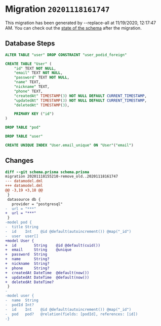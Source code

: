 # Migration `20201118161747`

This migration has been generated by --replace-all at 11/19/2020, 12:17:47 AM.
You can check out the [state of the schema](./schema.prisma) after the migration.

## Database Steps

```sql
ALTER TABLE "user" DROP CONSTRAINT "user_podid_foreign"

CREATE TABLE "User" (
    "id" TEXT NOT NULL,
    "email" TEXT NOT NULL,
    "password" TEXT NOT NULL,
    "name" TEXT,
    "nickname" TEXT,
    "phone" TEXT,
    "createdAt" TIMESTAMP(3) NOT NULL DEFAULT CURRENT_TIMESTAMP,
    "updatedAt" TIMESTAMP(3) NOT NULL DEFAULT CURRENT_TIMESTAMP,
    "deletedAt" TIMESTAMP(3),

    PRIMARY KEY ("id")
)

DROP TABLE "pod"

DROP TABLE "user"

CREATE UNIQUE INDEX "User.email_unique" ON "User"("email")
```

## Changes

```diff
diff --git schema.prisma schema.prisma
migration 20201118155210-remove_old..20201118161747
--- datamodel.dml
+++ datamodel.dml
@@ -3,19 +3,18 @@
 }
 datasource db {
   provider = "postgresql"
-  url = "***"
+  url = "***"
 }
-model pod {
-  title String
-  id    Int    @id @default(autoincrement()) @map("_id")
-  user  user[]
+model User {
+  id        String    @id @default(cuid())
+  email     String    @unique
+  password  String
+  name      String?
+  nickname  String?
+  phone     String?
+  createdAt DateTime  @default(now())
+  updatedAt DateTime  @default(now())
+  deletedAt DateTime?
 }
-
-model user {
-  name  String
-  podId Int?
-  id    Int    @id @default(autoincrement()) @map("_id")
-  pod   pod?   @relation(fields: [podId], references: [id])
-}
```


